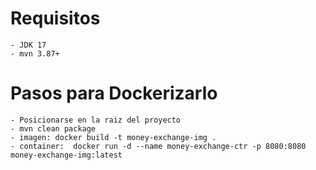 # Requisitos
```
- JDK 17
- mvn 3.87+
```

# Pasos para Dockerizarlo
```
- Posicionarse en la raiz del proyecto
- mvn clean package
- imagen: docker build -t money-exchange-img .
- container:  docker run -d --name money-exchange-ctr -p 8080:8080 money-exchange-img:latest
```
